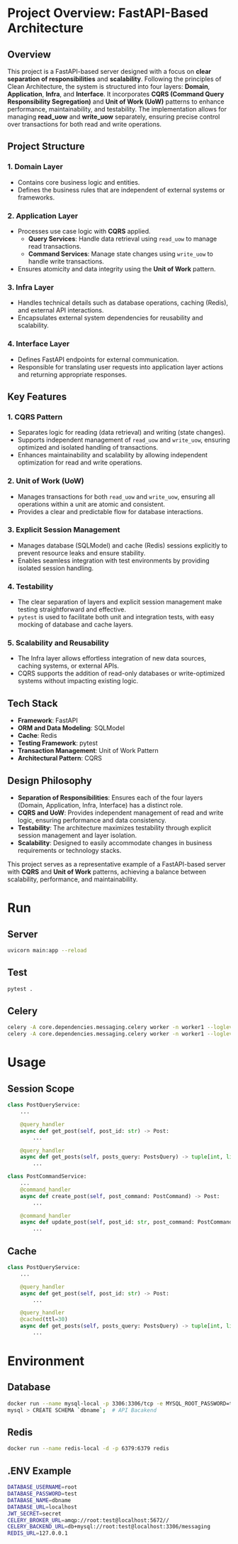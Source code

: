 # Project Overview: FastAPI-Based Architecture

## Overview  
This project is a FastAPI-based server designed with a focus on **clear separation of responsibilities** and **scalability**. Following the principles of Clean Architecture, the system is structured into four layers: **Domain**, **Application**, **Infra**, and **Interface**. It incorporates **CQRS (Command Query Responsibility Segregation)** and **Unit of Work (UoW)** patterns to enhance performance, maintainability, and testability. The implementation allows for managing **read_uow** and **write_uow** separately, ensuring precise control over transactions for both read and write operations.

## Project Structure  

### **1. Domain Layer**  
- Contains core business logic and entities.  
- Defines the business rules that are independent of external systems or frameworks.

### **2. Application Layer**  
- Processes use case logic with **CQRS** applied.  
  - **Query Services**: Handle data retrieval using `read_uow` to manage read transactions.  
  - **Command Services**: Manage state changes using `write_uow` to handle write transactions.  
- Ensures atomicity and data integrity using the **Unit of Work** pattern.

### **3. Infra Layer**  
- Handles technical details such as database operations, caching (Redis), and external API interactions.  
- Encapsulates external system dependencies for reusability and scalability.

### **4. Interface Layer**  
- Defines FastAPI endpoints for external communication.  
- Responsible for translating user requests into application layer actions and returning appropriate responses.

## Key Features  

### **1. CQRS Pattern**  
- Separates logic for reading (data retrieval) and writing (state changes).  
- Supports independent management of `read_uow` and `write_uow`, ensuring optimized and isolated handling of transactions.  
- Enhances maintainability and scalability by allowing independent optimization for read and write operations.

### **2. Unit of Work (UoW)**  
- Manages transactions for both `read_uow` and `write_uow`, ensuring all operations within a unit are atomic and consistent.  
- Provides a clear and predictable flow for database interactions.

### **3. Explicit Session Management**  
- Manages database (SQLModel) and cache (Redis) sessions explicitly to prevent resource leaks and ensure stability.  
- Enables seamless integration with test environments by providing isolated session handling.

### **4. Testability**  
- The clear separation of layers and explicit session management make testing straightforward and effective.  
- `pytest` is used to facilitate both unit and integration tests, with easy mocking of database and cache layers.  

### **5. Scalability and Reusability**  
- The Infra layer allows effortless integration of new data sources, caching systems, or external APIs.  
- CQRS supports the addition of read-only databases or write-optimized systems without impacting existing logic.


## Tech Stack  

- **Framework**: FastAPI  
- **ORM and Data Modeling**: SQLModel  
- **Cache**: Redis  
- **Testing Framework**: pytest  
- **Transaction Management**: Unit of Work Pattern  
- **Architectural Pattern**: CQRS  


## Design Philosophy  

- **Separation of Responsibilities**: Ensures each of the four layers (Domain, Application, Infra, Interface) has a distinct role.  
- **CQRS and UoW**: Provides independent management of read and write logic, ensuring performance and data consistency.  
- **Testability**: The architecture maximizes testability through explicit session management and layer isolation.  
- **Scalability**: Designed to easily accommodate changes in business requirements or technology stacks.  


This project serves as a representative example of a FastAPI-based server with **CQRS** and **Unit of Work** patterns, achieving a balance between scalability, performance, and maintainability.


# Run

## Server

```bash
uvicorn main:app --reload
```

## Test

```bash
pytest .
```

## Celery

```bash
celery -A core.dependencies.messaging.celery worker -n worker1 --loglevel=info
celery -A core.dependencies.messaging.celery worker -n worker1 --loglevel=info --pool=solo  # For Windows
```

# Usage

## Session Scope

```python
class PostQueryService:
    ...

    @query_handler
    async def get_post(self, post_id: str) -> Post:
        ...

    @query_handler
    async def get_posts(self, posts_query: PostsQuery) -> tuple[int, list[Post]]:
        ...

class PostCommandService:
    ...
    @command_handler
    async def create_post(self, post_command: PostCommand) -> Post:
        ...

    @command_handler
    async def update_post(self, post_id: str, post_command: PostCommand) -> Post:
        ...
```

## Cache

```python
class PostQueryService:
    ...

    @query_handler
    async def get_post(self, post_id: str) -> Post:
        ...

    @query_handler
    @cached(ttl=30)
    async def get_posts(self, posts_query: PostsQuery) -> tuple[int, list[Post]]:
        ...
```

# Environment

## Database
```bash
docker run --name mysql-local -p 3306:3306/tcp -e MYSQL_ROOT_PASSWORD=test -d mysql:8
mysql > CREATE SCHEMA `dbname`;  # API Bacakend
```

## Redis
```bash
docker run --name redis-local -d -p 6379:6379 redis
```

## .ENV Example
```bash
DATABASE_USERNAME=root
DATABASE_PASSWORD=test
DATABASE_NAME=dbname
DATABASE_URL=localhost
JWT_SECRET=secret
CELERY_BROKER_URL=amqp://root:test@localhost:5672//
CELERY_BACKEND_URL=db+mysql://root:test@localhost:3306/messaging
REDIS_URL=127.0.0.1
```